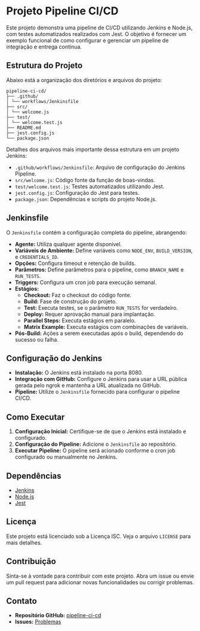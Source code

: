 # Projeto Pipeline CI/CD

Este projeto demonstra uma pipeline de CI/CD utilizando Jenkins e Node.js, com testes automatizados realizados com Jest. O objetivo é fornecer um exemplo funcional de como configurar e gerenciar um pipeline de integração e entrega contínua.

## Estrutura do Projeto

Abaixo está a organização dos diretórios e arquivos do projeto:

```
pipeline-ci-cd/
├── .github/
│ └── workflows/Jenkinsfile
├── src/
│ └── welcome.js
├── test/
│ └── welcome.test.js
├── README.md
├── jest.config.js
└── package.json
```

Detalhes dos arquivos mais importante dessa estrutura em um projeto Jenkins:

- `.github/workflows/Jenkinsfile`: Arquivo de configuração do Jenkins Pipeline.
- `src/welcome.js`: Código fonte da função de boas-vindas.
- `test/welcome.test.js`: Testes automatizados utilizando Jest.
- `jest.config.js`: Configuração do Jest para testes.
- `package.json`: Dependências e scripts do projeto Node.js.

## Jenkinsfile

O `Jenkinsfile` contém a configuração completa do pipeline, abrangendo:

- **Agente:** Utiliza qualquer agente disponível.
- **Variáveis de Ambiente:** Define variáveis como `NODE_ENV`, `BUILD_VERSION`, e `CREDENTIALS_ID`.
- **Opções:** Configura timeout e retenção de builds.
- **Parâmetros:** Define parâmetros para o pipeline, como `BRANCH_NAME` e `RUN_TESTS`.
- **Triggers:** Configura um cron job para execução semanal.
- **Estágios:**
  - **Checkout:** Faz o checkout do código fonte.
  - **Build:** Fase de construção do projeto.
  - **Test:** Executa testes, se o parâmetro `RUN_TESTS` for verdadeiro.
  - **Deploy:** Requer aprovação manual para implantação.
  - **Parallel Steps:** Executa estágios em paralelo.
  - **Matrix Example:** Executa estágios com combinações de variáveis.
- **Pós-Build:** Ações a serem executadas após o build, dependendo do sucesso ou falha.

## Configuração do Jenkins

- **Instalação:** O Jenkins está instalado na porta 8080.
- **Integração com GitHub:** Configure o Jenkins para usar a URL pública gerada pelo ngrok e mantenha a URL atualizada no GitHub.
- **Pipeline:** Utilize o `Jenkinsfile` fornecido para configurar o pipeline CI/CD.

## Como Executar

1. **Configuração Inicial:** Certifique-se de que o Jenkins está instalado e configurado.
2. **Configuração do Pipeline:** Adicione o `Jenkinsfile` ao repositório.
3. **Executar Pipeline:** O pipeline será acionado conforme o cron job configurado ou manualmente no Jenkins.

## Dependências

- [Jenkins](https://www.jenkins.io/)
- [Node.js](https://nodejs.org/)
- [Jest](https://jestjs.io/)

## Licença

Este projeto está licenciado sob a Licença ISC. Veja o arquivo `LICENSE` para mais detalhes.

## Contribuição

Sinta-se à vontade para contribuir com este projeto. Abra um issue ou envie um pull request para adicionar novas funcionalidades ou corrigir problemas.

## Contato

- **Repositório GitHub:** [pipeline-ci-cd](https://github.com/andppires/pipeline-ci-cd)
- **Issues:** [Problemas](https://github.com/andppires/pipeline-ci-cd/issues)
